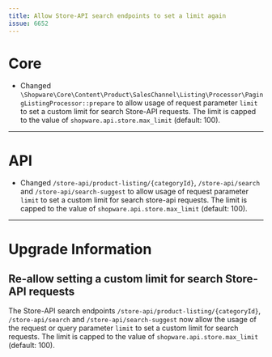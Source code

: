 ```yaml
---
title: Allow Store-API search endpoints to set a limit again
issue: 6652
---
```

# Core
* Changed `\Shopware\Core\Content\Product\SalesChannel\Listing\Processor\PagingListingProcessor::prepare` to allow usage of request parameter `limit` to set a custom limit for search Store-API requests. The limit is capped to the value of `shopware.api.store.max_limit` (default: 100).
___
# API
* Changed `/store-api/product-listing/{categoryId}`, `/store-api/search` and `/store-api/search-suggest` to allow usage of request parameter `limit` to set a custom limit for search store-api requests. The limit is capped to the value of `shopware.api.store.max_limit` (default: 100).
___
# Upgrade Information

## Re-allow setting a custom limit for search Store-API requests

The Store-API search endpoints `/store-api/product-listing/{categoryId}`, `/store-api/search` and `/store-api/search-suggest` now allow the usage of the request or query parameter `limit` to set a custom limit for search requests. The limit is capped to the value of `shopware.api.store.max_limit` (default: 100).